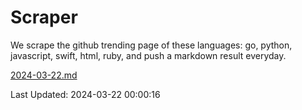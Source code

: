 # Scraper

We scrape the github trending page of these languages: go, python, javascript, swift, html, ruby, and push a markdown result everyday.

[2024-03-22.md](https://github.com/henson/Scraper/blob/master/2024-03-22.md)

Last Updated: 2024-03-22 00:00:16